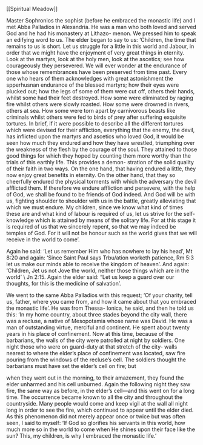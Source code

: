 [[Spiritual Meadow]]
 
Master Sophronios the sophist (before he embraced the monastic life) and I met Abba Palladios in Alexandria. He was a man who both loved and served God and he had his monastery at Lithazo- menon. We pressed him to speak an edifying word to us. The elder began to say to us: ‘Children, the time that remains to us is short. Let us struggle for a little in this world and Jabour, in order that we might have the enjoyment of very great things in eternity. Look at the martyrs, look at the holy men, look at the ascetics; see how courageously they persevered. We will ever wonder at the endurance of those whose remembrances have been preserved from time past. Every one who hears of them acknowledges with great astonishment the spperhusnan endurance of the blessed martyrs; how their eyes were plucked out; how the legs of some of them were cut off, others their hands, whilst some had their feet destroyed. How some were eliminated by raging fire whilst others were slowly roasted. How some were drowned in rivers, others at sea. How some were torn apart by carnivorous beasts like criminals whilst others were fed to birds of prey after suffering exquisite tortures. In brief, if it were possible to describe all the different tortures which were devised for their affliction, everything that the enemy, the devil, has inflicted upon the martyrs and ascetics who loved God, it would be seen how much they endured and how they have wrestled, triumphing over the weakness of the flesh by the courage of the soul. They attained to those good things for which they hoped by counting them more worthy than the trials of this earthly life. This provides a demon- stration of the solid quality of their faith in two ways. On the one hand, that having endured a little, they now enjoy great benefits in eternity. On the other hand, that they so cheerfully endured the physical torments with which the adversary the devil afflicted them. If therefore we endure affliction and persevere, with the help of God, we shall be found to be friends of God indeed. And God will be with us, fighting shoulder to shoulder with us in the battle, greatly alleviating that which we must endure. My children, since we know what kind of times these are and what kind of labour is required of us, let us strive for the self-knowledge which is attained by means of the solitary life. For at this stage it is required of us that we sincerely repent, so that we may indeed be temples of God. For it will not be honour such as the world gives that we will receive in the world to come’.  
 
Again he said: ‘Let us remember Him who has nowhere to lay his head’, Mt 8:20 and again: ‘Since Saint Paul says Trbu/ation worketh patience, Rm 5:3 let us make our minds able to receive the kingdom of heaven’. And again: ‘Children, Jet us not Jove the world, neither those things which are in the world’ \ Jn 2:15. Again the elder said: “Let us keep a guard over our thoughts, for this is the medicine of salvation’.  
 
We went to the same Abba Palladios with this request; ‘Of your charity, tell us, father, where you came from, and how it came about that you embraced the monastic life’. He was from Thessa- lonica, he said, and then he told us this: ‘In my home country, about three stades beyond the city wall, there was a recluse, a native of Mesopotamia whose name was David. He was a man of outstanding virtue, merciful and continent. He spent about twenty years in his place of confinement. Now at this time, because of the barbarians, the walls of the city were patrolled at night by soldiers. One night those who were on guard-duty at that stretch of the city- walls nearest to where the elder’s place of confinement was located, saw fire pouring from the windows of the recluse’s cell. The soldiers thought the barbarians must have set the elder’s cell on fire; but  
 
when they went out in the morning, to their amazement, they found the elder unharmed and his cell unburned. Again the following night they saw fire, the same way as before, in the elder’s cell—and this went on for a long time. The occurrence became known to all the city and throughout the countryside. Many people would come and keep vigil at the wall all night long in order to see the fire, which continued to appear until the elder died. As this phenomenon did not merely appear once or twice but was often seen, I said to myself: ‘If God so glorifies his servants in this world, how much more so in the world to come when He shines upon their face like the sun? This, my children, is why I embraced the monastic life.’ 
